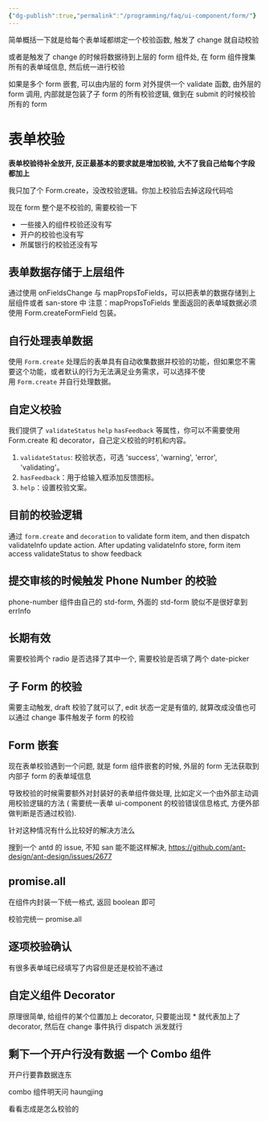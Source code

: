 ```yaml
---
{"dg-publish":true,"permalink":"/programming/faq/ui-component/form/"}
---
```



简单概括一下就是给每个表单域都绑定一个校验函数, 触发了 change 就自动校验

或者是触发了 change 的时候将数据待到上层的 form 组件处, 在 form 组件搜集所有的表单域信息, 然后统一进行校验

如果是多个 form 嵌套, 可以由内层的 form 对外提供一个 validate 函数, 由外层的 form 调用, 内部就是包装了子 form 的所有校验逻辑, 做到在 submit 的时候校验所有的 form

# 表单校验

**表单校验待补全放开, 反正最基本的要求就是增加校验, 大不了我自己给每个字段都加上**

我只加了个 Form.create，没改校验逻辑。你加上校验后去掉这段代码哈

现在 form 整个是不校验的, 需要校验一下

+ 一些接入的组件校验还没有写
+ 开户的校验也没有写
+ 所属银行的校验还没有写

## 表单数据存储于上层组件

通过使用 onFieldsChange 与 mapPropsToFields，可以把表单的数据存储到上层组件或者 san-store 中 注意：mapPropsToFields 里面返回的表单域数据必须使用 Form.createFormField 包装。

## 自行处理表单数据

使用 `Form.create` 处理后的表单具有自动收集数据并校验的功能，但如果您不需要这个功能，或者默认的行为无法满足业务需求，可以选择不使用 `Form.create` 并自行处理数据。

## 自定义校验

我们提供了 `validateStatus` `help` `hasFeedback` 等属性，你可以不需要使用 Form.create 和 decorator，自己定义校验的时机和内容。

1. `validateStatus`: 校验状态，可选 'success', 'warning', 'error', 'validating'。
2. `hasFeedback`：用于给输入框添加反馈图标。
3. `help`：设置校验文案。

## 目前的校验逻辑

通过 `form.create` and `decoration` to validate form item, and then dispatch validateInfo update action. After updating validateInfo store, form item access validateStatus to show feedback

## 提交审核的时候触发 Phone Number 的校验

phone-number 组件由自己的 std-form, 外面的 std-form 貌似不是很好拿到 errInfo

## 长期有效

需要校验两个 radio 是否选择了其中一个, 需要校验是否填了两个 date-picker

## 子 Form 的校验

需要主动触发, draft 校验了就可以了, edit 状态一定是有值的, 就算改成没值也可以通过 change 事件触发子 form 的校验

## Form 嵌套

现在表单校验遇到一个问题, 就是 form 组件嵌套的时候, 外层的 form 无法获取到内部子 form 的表单域信息

导致校验的时候需要额外对封装好的表单组件做处理, 比如定义一个由外部主动调用校验逻辑的方法 ( 需要统一表单 ui-component 的校验错误信息格式, 方便外部做判断是否通过校验).

针对这种情况有什么比较好的解决方法么

搜到一个 antd 的 issue, 不知 san 能不能这样解决, https://github.com/ant-design/ant-design/issues/2677

## promise.all

在组件内封装一下统一格式, 返回 boolean 即可

校验完统一 promise.all

## 逐项校验确认

有很多表单域已经填写了内容但是还是校验不通过

## 自定义组件 Decorator

原理很简单, 给组件的某个位置加上 decorator, 只要能出现 * 就代表加上了 decorator, 然后在 change 事件执行 dispatch 派发就行

## 剩下一个开户行没有数据 一个 Combo 组件

开户行要靠数据连东

combo 组件明天问 haungjing

看看志成是怎么校验的
